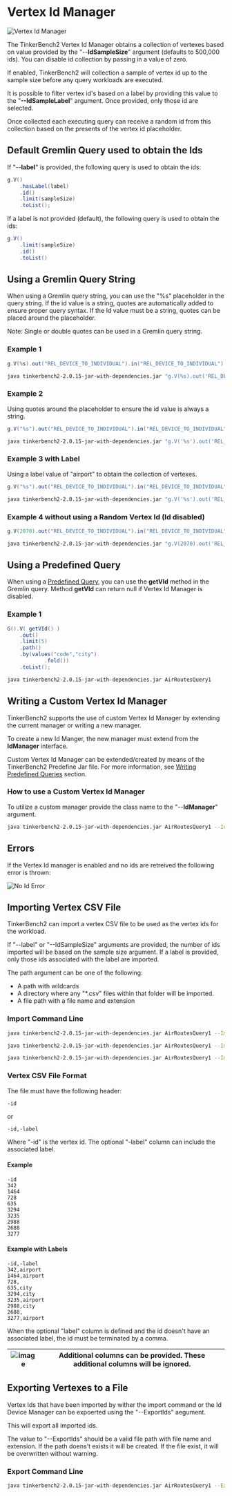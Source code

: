 # Vertex Id Manager

![Vertex Id Manager](./media/Gremlin%20Vertex%20ID%20Manager%20Overview.png)

The TinkerBench2 Vertex Id Manager obtains a collection of vertexes based on value provided by the "--**IdSampleSize**" argument (defaults to 500,000 ids). You can disable id collection by passing in a value of zero.

If enabled, TinkerBench2 will collection a sample of vertex id up to the sample size before any query workloads are executed.

It is possible to filter vertex id's based on a label by providing this value to the "**--IdSampleLabel**" argument. Once provided, only those id are selected.

Once collected each executing query can receive a random id from this collection based on the presents of the vertex id placeholder.

## Default Gremlin Query used to obtain the Ids

If "--**label**" is provided, the following query is used to obtain the ids:

```groovy
g.V()
    .hasLabel(label)
    .id()
    .limit(sampleSize)
    .toList();
```

If a label is not provided (default), the following query is used to obtain the ids:

```groovy
g.V()
    .limit(sampleSize)
    .id()
    .toList()
```

## Using a Gremlin Query String

When using a Gremlin query string, you can use the "%s" placeholder in the query string. If the id value is a string, quotes are automatically added to ensure proper query syntax. If the Id value must be a string, quotes can be placed around the placeholder.

Note: Single or double quotes can be used in a Gremlin query string.

### Example 1

```groovy
g.V(%s).out("REL_DEVICE_TO_INDIVIDUAL").in("REL_DEVICE_TO_INDIVIDUAL")
```

```bash
java tinkerbench2-2.0.15-jar-with-dependencies.jar "g.V(%s).out('REL_DEVICE_TO_INDIVIDUAL').in('REL_DEVICE_TO_INDIVIDUAL')"
```

### Example 2

Using quotes around the placeholder to ensure the id value is always a string.

```groovy
g.V("%s").out("REL_DEVICE_TO_INDIVIDUAL").in("REL_DEVICE_TO_INDIVIDUAL")
```

```bash
java tinkerbench2-2.0.15-jar-with-dependencies.jar "g.V('%s').out('REL_DEVICE_TO_INDIVIDUAL').in('REL_DEVICE_TO_INDIVIDUAL')"
```

### Example 3 with Label

Using a label value of "airport" to obtain the collection of vertexes.

```groovy
g.V("%s").out("REL_DEVICE_TO_INDIVIDUAL").in("REL_DEVICE_TO_INDIVIDUAL")
```

```bash
java tinkerbench2-2.0.15-jar-with-dependencies.jar "g.V('%s').out('REL_DEVICE_TO_INDIVIDUAL').in('REL_DEVICE_TO_INDIVIDUAL')" -label airport
```

### Example 4 without using a Random Vertex Id (Id disabled)

```groovy
g.V(2070).out("REL_DEVICE_TO_INDIVIDUAL").in("REL_DEVICE_TO_INDIVIDUAL")
```

```bash
java tinkerbench2-2.0.15-jar-with-dependencies.jar "g.V(2070).out('REL_DEVICE_TO_INDIVIDUAL').in('REL_DEVICE_TO_INDIVIDUAL')" --IdSampleSize 0
```

## Using a Predefined Query

When using a [Predefined Query](./writing_predefined_queries.md), you can use the **getVId** method in the Gremlin query. Method **getVId** can return null if Vertex Id Manager is disabled.

### Example 1

```groovy
G().V( getVId() )
    .out()
    .limit(5)
    .path()
    .by(values("code","city")
            .fold())
    .toList();
```

```bash
java tinkerbench2-2.0.15-jar-with-dependencies.jar AirRoutesQuery1
```

## Writing a Custom Vertex Id Manager

TinkerBench2 supports the use of custom Vertex Id Manager by extending the current manager or writing a new manager.

To create a new Id Manger, the new manager must extend from the **IdManager** interface.

Custom Vertex Id Manager can be extended/created by means of the TinkerBench2 Predefine Jar file. For more information, see [Writing Predefined Queries](./writing_predefined_queries.md) section.

### How to use a Custom Vertex Id Manager

To utilize a custom manager provide the class name to the "--**IdManager**" argument.

```bash
java tinkerbench2-2.0.15-jar-with-dependencies.jar AirRoutesQuery1 --IdManager myIdManager
```

## Errors

If the Vertex Id manager is enabled and no ids are retreived the following error is thrown:

![No Id Error](./media/vertexIdMgrErrNoIds.png)

## Importing Vertex CSV File

TinkerBench2 can import a vertex CSV file to be used as the vertex ids for the workload.

If "--label" or "--IdSampleSize" arguments are provided, the number of ids imported will be based on the sample size argument. If a label is provided, only those ids associated with the label are imported.

The path argument can be one of the following:

- A path with wildcards
- A directory where any "*.csv" files within that folder will be imported.
- A file path with a file name and extension

### Import Command Line

```bash
java tinkerbench2-2.0.15-jar-with-dependencies.jar AirRoutesQuery1 --ImportIds ./savedids.csv
```

```bash
java tinkerbench2-2.0.15-jar-with-dependencies.jar AirRoutesQuery1 --ImportIds ./*.csv
```

```bash
java tinkerbench2-2.0.15-jar-with-dependencies.jar AirRoutesQuery1 --ImportIds ../myfolder/
```

### Vertex CSV File Format

The file must have the following header:

```
-id
```
or
```
-id,-label
```
Where "-id" is the vertex id. The optional "-label" column can include the associated label.

#### Example

```
-id
342
1464
728
635
3294
3235
2988
2688
3277
```

#### Example with Labels

```
-id,-label
342,airport
1464,airport
728,
635,city
3294,city
3235,airport
2988,city
2688,
3277,airport
```

When the optional "label" column is defined and the id doesn't have an associated label, the id must be terminated by a comma.

| ![image](media/gremlin-apache.png) | Additional columns can be provided. These additional columns will be ignored.|
|------------------------------------------------------------------------------------------------------|----------------------------------------------------------------------------------------------------------------------------------------------------------------------------------------------------------------------------------------------------------------------------------------------------------------------------------|

## Exporting Vertexes to a File

Vertex Ids that have been imported by wither the import command or the Id Device Manager can be expoerted using the "--ExportIds" aegument.

This will export all imported ids.

The value to "--ExportIds" should be a valid file path with file name and extension. If the path doens't exists it will be created. If the file exist, it will be overwritten without warning.

### Export Command Line

```bash
java tinkerbench2-2.0.15-jar-with-dependencies.jar AirRoutesQuery1 --ExportIds ./savedids.csv
```
